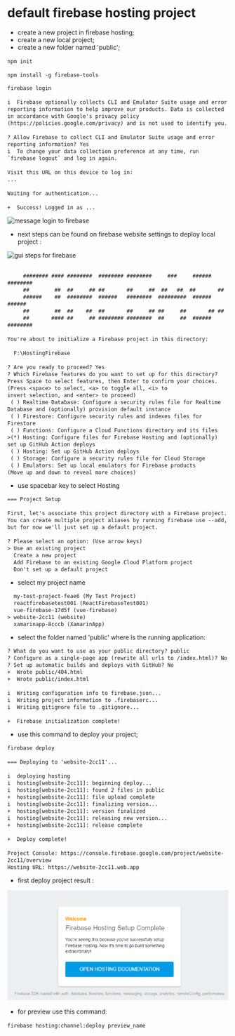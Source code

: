 # default firebase hosting project 

 - create a new project in firebase hosting;
 - create a new local project;
 - create a new folder named 'public';

```npm init ```

```npm install -g firebase-tools```

```
firebase login

i  Firebase optionally collects CLI and Emulator Suite usage and error reporting information to help improve our products. Data is collected in accordance with Google's privacy policy (https://policies.google.com/privacy) and is not used to identify you.

? Allow Firebase to collect CLI and Emulator Suite usage and error reporting information? Yes
i  To change your data collection preference at any time, run `firebase logout` and log in again.

Visit this URL on this device to log in:
...

Waiting for authentication...

+  Success! Logged in as ...

```

![message login to firebase](login-firebase.png)

 - next steps can be found on firebase website settings to deploy local project : 

![gui steps for firebase](firebase-gui.png)

``` firebase init 

     ######## #### ########  ######## ########     ###     ######  ########
     ##        ##  ##     ## ##       ##     ##  ##   ##  ##       ##
     ######    ##  ########  ######   ########  #########  ######  ######
     ##        ##  ##    ##  ##       ##     ## ##     ##       ## ##
     ##       #### ##     ## ######## ########  ##     ##  ######  ########

You're about to initialize a Firebase project in this directory:

  F:\HostingFirebase

? Are you ready to proceed? Yes
? Which Firebase features do you want to set up for this directory? Press Space to select features, then Enter to confirm your choices. (Press <space> to select, <a> to toggle all, <i> to 
invert selection, and <enter> to proceed)
 ( ) Realtime Database: Configure a security rules file for Realtime Database and (optionally) provision default instance
 ( ) Firestore: Configure security rules and indexes files for Firestore
 ( ) Functions: Configure a Cloud Functions directory and its files
>(*) Hosting: Configure files for Firebase Hosting and (optionally) set up GitHub Action deploys
 ( ) Hosting: Set up GitHub Action deploys
 ( ) Storage: Configure a security rules file for Cloud Storage
 ( ) Emulators: Set up local emulators for Firebase products
(Move up and down to reveal more choices)

```
 - use spacebar key to select Hosting 
```
=== Project Setup

First, let's associate this project directory with a Firebase project.
You can create multiple project aliases by running firebase use --add,
but for now we'll just set up a default project.

? Please select an option: (Use arrow keys)
> Use an existing project
  Create a new project
  Add Firebase to an existing Google Cloud Platform project
  Don't set up a default project
```
 - select my project name 

```  javascriptfirebase001 (JavaScriptFirebase001)
  my-test-project-feae6 (My Test Project)
  reactfirebasetest001 (ReactFirebaseTest001)
  vue-firebase-17d5f (vue-firebase)
> website-2cc11 (website)
  xamarinapp-8cccb (XamarinApp)

```
 - select the folder named 'public' where is the running application:

```
? What do you want to use as your public directory? public
? Configure as a single-page app (rewrite all urls to /index.html)? No
? Set up automatic builds and deploys with GitHub? No
+  Wrote public/404.html
+  Wrote public/index.html

i  Writing configuration info to firebase.json...
i  Writing project information to .firebaserc...
i  Writing gitignore file to .gitignore...

+  Firebase initialization complete!
```
 - use this command to deploy your project;

```
firebase deploy

=== Deploying to 'website-2cc11'...

i  deploying hosting
i  hosting[website-2cc11]: beginning deploy...
i  hosting[website-2cc11]: found 2 files in public
+  hosting[website-2cc11]: file upload complete
i  hosting[website-2cc11]: finalizing version...
+  hosting[website-2cc11]: version finalized
i  hosting[website-2cc11]: releasing new version...
+  hosting[website-2cc11]: release complete

+  Deploy complete!

Project Console: https://console.firebase.google.com/project/website-2cc11/overview
Hosting URL: https://website-2cc11.web.app
```
 - first deploy project result :

![basic deploy firebase](firebase-deploy.png) 

- for preview use this command: 

``` firebase hosting:channel:deploy preview_name ```

